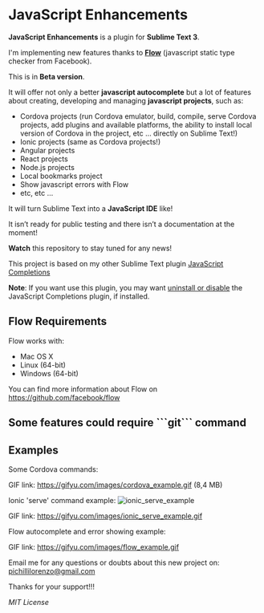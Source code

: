 <h1>JavaScript Enhancements</h1>

<strong>JavaScript Enhancements</strong> is a plugin for <strong>Sublime Text 3</strong>.

<p>
I'm implementing new features thanks to <strong><a href="https://github.com/facebook/flow">Flow</a></strong> (javascript static type checker from Facebook).

This is in <strong>Beta version</strong>.

It will offer not only a better <strong>javascript autocomplete</strong> but a lot of features about creating, 
developing and managing <strong>javascript projects</strong>, such as:

- Cordova projects (run Cordova emulator, build, compile, serve Cordova projects, add plugins and available platforms, the ability to install local version of Cordova in the project, etc … directly on Sublime Text!)
- Ionic projects (same as Cordova projects!)
- Angular projects
- React projects
- Node.js projects
- Local bookmarks project
- Show javascript errors with Flow
- etc, etc …

It will turn Sublime Text into a <strong>JavaScript IDE</strong> like!

It isn’t ready for public testing and there isn’t a documentation at the moment!

<strong>Watch</strong> this repository to stay tuned for any news!
</p>

<p>
This project is based on my other Sublime Text plugin <a href="https://github.com/pichillilorenzo/JavaScript-Completions">JavaScript Completions</a>

<strong>Note</strong>: 
If you want use this plugin, you may want <span style="text-decoration: underline;">uninstall or disable</span> the JavaScript Completions plugin, if installed.
</p>

<h2>Flow Requirements</h2>
<p>
Flow works with:

- Mac OS X
- Linux (64-bit)
- Windows (64-bit)

You can find more information about Flow on <a href="https://github.com/facebook/flow">https://github.com/facebook/flow</a>
</p>

<h2>Some features could require ```git``` command</h2>

<h2>Examples</h2>

<p>
Some Cordova commands:

GIF link: <a href="https://gifyu.com/images/cordova_example.gif" target="_blank">https://gifyu.com/images/cordova_example.gif</a> (8,4 MB)
</p>

<p>
Ionic 'serve' command example:

<img src="https://gifyu.com/images/ionic_serve_example.gif" alt="ionic_serve_example">

GIF link: <a href="https://gifyu.com/images/ionic_serve_example.gif" target="_blank">https://gifyu.com/images/ionic_serve_example.gif</a>

</p>

<p>
Flow autocomplete and error showing example:

GIF link: <a href="https://gifyu.com/images/flow_example.gif">https://gifyu.com/images/flow_example.gif</a>
</p>

<p>
Email me for any questions or doubts about this new project on: <a href="mailto:pichillilorenzo@gmail.com">pichillilorenzo@gmail.com</a>

Thanks for your support!!!
</p>

<i>MIT License</i>
